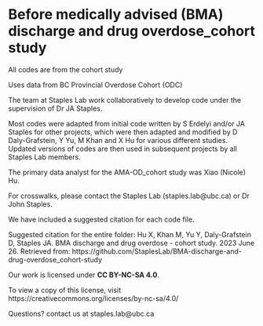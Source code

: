 # Before medically advised (BMA) discharge and drug overdose_cohort study

<p> All codes are from the cohort study</p>
<p>Uses data from BC Provincial Overdose Cohort (ODC)</p>
<p>The team at Staples Lab work collaboratively to develop code under the supervision of Dr JA Staples.</p>
<p>Most codes were adapted from initial code written by S Erdelyi and/or JA Staples for other projects, which were then adapted 
and modified by D Daly-Grafstein, Y Yu, M Khan and X Hu for various different studies. Updated versions of codes
are then used in subsequent projects by all Staples Lab members.</p>
<p>The primary data analyst for the AMA-OD_cohort study was Xiao (Nicole) Hu.</p>
<p>For crosswalks, please contact the Staples Lab (staples.lab@ubc.ca) or Dr John Staples.</p>

<p>We have included a suggested citation for each code file.</p> 
<p>Suggested citation for the entire folder: Hu X, Khan M, Yu Y, Daly-Grafstein D, Staples JA. BMA discharge and drug overdose - cohort study. 2023 June 26. Retrieved from: https://github.com/StaplesLab/BMA-discharge-and-drug-overdose_cohort-study</p>

<p>Our work is licensed under <b>CC BY-NC-SA 4.0</b>.</p> 
<p>To view a copy of this license, visit https://creativecommons.org/licenses/by-nc-sa/4.0/</p>
<p>Questions? contact us at staples.lab@ubc.ca</p>
